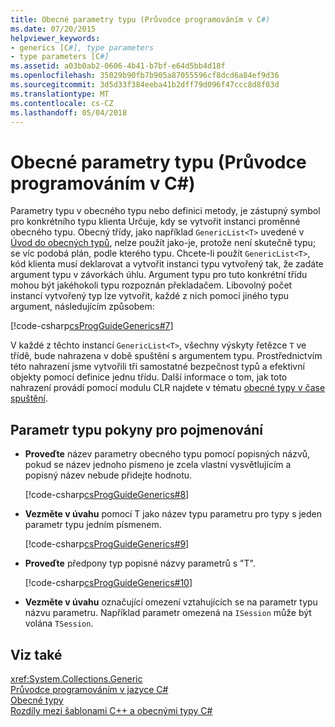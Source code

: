 ```yaml
---
title: Obecné parametry typu (Průvodce programováním v C#)
ms.date: 07/20/2015
helpviewer_keywords:
- generics [C#], type parameters
- type parameters [C#]
ms.assetid: a03b0ab2-0606-4b41-b7bf-e64d5bb4d18f
ms.openlocfilehash: 35029b90fb7b905a87055596cf8dcd6a84ef9d36
ms.sourcegitcommit: 3d5d33f384eeba41b2dff79d096f47ccc8d8f03d
ms.translationtype: MT
ms.contentlocale: cs-CZ
ms.lasthandoff: 05/04/2018
---
```

# <a name="generic-type-parameters-c-programming-guide"></a>Obecné parametry typu (Průvodce programováním v C#)
Parametry typu v obecného typu nebo definici metody, je zástupný symbol pro konkrétního typu klienta Určuje, kdy se vytvořit instanci proměnné obecného typu. Obecný třídy, jako například `GenericList<T>` uvedené v [Úvod do obecných typů](../../../csharp/programming-guide/generics/introduction-to-generics.md), nelze použít jako-je, protože není skutečně typu; se víc podobá plán, podle kterého typu. Chcete-li použít `GenericList<T>`, kód klienta musí deklarovat a vytvořit instanci typu vytvořený tak, že zadáte argument typu v závorkách úhlu. Argument typu pro tuto konkrétní třídu mohou být jakéhokoli typu rozpoznán překladačem. Libovolný počet instancí vytvořený typ lze vytvořit, každé z nich pomocí jiného typu argument, následujícím způsobem:  
  
 [!code-csharp[csProgGuideGenerics#7](../../../csharp/programming-guide/generics/codesnippet/CSharp/generic-type-parameters_1.cs)]  
  
 V každé z těchto instancí `GenericList<T>`, všechny výskyty řetězce `T` ve třídě, bude nahrazena v době spuštění s argumentem typu. Prostřednictvím této nahrazení jsme vytvořili tři samostatné bezpečnost typů a efektivní objekty pomocí definice jednu třídu. Další informace o tom, jak toto nahrazení provádí pomocí modulu CLR najdete v tématu [obecné typy v čase spuštění](../../../csharp/programming-guide/generics/generics-in-the-run-time.md).  
  
## <a name="type-parameter-naming-guidelines"></a>Parametr typu pokyny pro pojmenování  
  
-   **Proveďte** název parametry obecného typu pomocí popisných názvů, pokud se název jednoho písmeno je zcela vlastní vysvětlujícím a popisný název nebude přidejte hodnotu.  
  
     [!code-csharp[csProgGuideGenerics#8](../../../csharp/programming-guide/generics/codesnippet/CSharp/generic-type-parameters_2.cs)]  
  
-   **Vezměte v úvahu** pomocí T jako název typu parametru pro typy s jeden parametr typu jedním písmenem.  
  
     [!code-csharp[csProgGuideGenerics#9](../../../csharp/programming-guide/generics/codesnippet/CSharp/generic-type-parameters_3.cs)]  
  
-   **Proveďte** předpony typ popisné názvy parametrů s "T".  
  
     [!code-csharp[csProgGuideGenerics#10](../../../csharp/programming-guide/generics/codesnippet/CSharp/generic-type-parameters_4.cs)]  
  
-   **Vezměte v úvahu** označující omezení vztahujících se na parametr typu názvu parametru. Například parametr omezená na `ISession` může být volána `TSession`.  
  
## <a name="see-also"></a>Viz také  
 <xref:System.Collections.Generic>  
 [Průvodce programováním v jazyce C#](../../../csharp/programming-guide/index.md)  
 [Obecné typy](../../../csharp/programming-guide/generics/index.md)  
 [Rozdíly mezi šablonami C++ a obecnými typy C#](../../../csharp/programming-guide/generics/differences-between-cpp-templates-and-csharp-generics.md)
